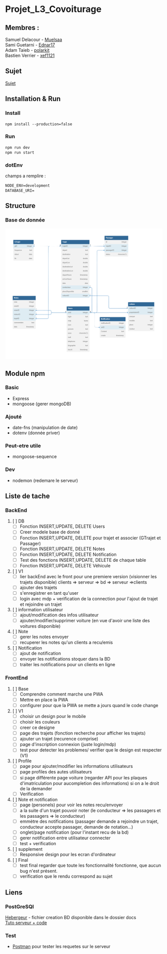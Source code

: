 # Projet_L3_Covoiturage
## Membres :
Samuel Delacour - [Muelsaa](https://github.com/MuelSaa)  
Sami Guetarni - [Ednar17](https://github.com/Ednar17)  
Adam Taieb - [polarkit](https://github.com/polarkit)  
Bastien Verrier - [xef1121](https://github.com/Xef1121)
## Sujet
[Sujet](https://github.com/MuelSaa/Projet_L3_Covoiturage/blob/main/Sujet.pdf)
## Installation & Run
### Install
```
npm install --production=false
```
### Run
```
npm run dev
npm run start
```

### dotEnv
champs a remplire :
```
NODE_ENV=development
DATABASE_URI=
```
## Structure
### Base de donnée
![Diagram Base de donée](/docs/diagramDB.png)
## Module npm
### Basic
- Express
- mongoose (gerer mongoDB)

### Ajouté 
- date-fns (manipulation de date)
- dotenv (donnée priver)
### Peut-etre utile
- mongoose-sequence
### Dev
- nodemon (redemare le serveur)
## Liste de tache
### BackEnd
1. [ ] DB
    - [ ] Fonction INSERT,UPDATE, DELETE Users
    - [ ] Creer modele base de donné
    - [ ] Fonction INSERT,UPDATE, DELETE pour trajet et associer (GTrajet et Passager)
    - [ ] Fonction INSERT,UPDATE, DELETE Notes
    - [ ] Fonction INSERT,UPDATE, DELETE Notification
    - [ ] Test des fonctions INSERT,UPDATE, DELETE de chaque table
    - [ ] Fonction INSERT,UPDATE, DELETE Véhicule
2. [ ] V1
    - [ ] lier backEnd avec le front pour une premiere version (visionner les trajets disponible) clients => serveur => bd => serveur =>clients
    - [ ] ajouter des trajets
    - [ ] s'enregistrer en tant qu'user
    - [ ] login avec mdp + verification de la connection pour l'ajout de trajet et rejoindre un trajet
3. [ ] information utilisateur
    - [ ] ajout/modification des infos utilisateur
    - [ ] ajouter/modifier/supprimer voiture (en vue d'avoir une liste des voitures disponible)
4. [ ] Note
    - [ ] gerer les notes envoyer
    - [ ] recuperer les notes qu'un clients a recu/emis
5. [ ] Notification
    - [ ] ajout de notification
    - [ ] envoyer les notifications stoquer dans la BD
    - [ ] traiter les notifications pour un clients en ligne
### FrontEnd
1. [ ] Base
    - [ ] Comprendre comment marche une PWA
    - [ ] Mettre en place la PWA
    - [ ] configurer pour que la PWA se mette a jours quand le code change
2. [ ] V1
    - [ ] choisir un design pour le mobile
    - [ ] choisir les couleurs
    - [ ] creer ce designe
    - [ ] page des trajets (fonction recherche pour afficher les trajets)
    - [ ] ajouter un trajet (recurence comprise)
    - [ ] page d'inscription connexion (juste login/mdp)
    - [ ] test pour detecter les problemes/ verifier que le design est respecter (V1)
3. [ ] Profile
    - [ ] page pour ajouter/modifier les informations utilisateurs
    - [ ] page profiles des autes utilisateurs
    - [ ] si page différente page voiture (regarder API pour les plaques d'imatriculation pour aucompletion des informations) si on a le droit de la demander
    - [ ] Verification
4. [ ] Note et notification
    - [ ] page (personels) pour voir les notes recu/envoyer
    - [ ] a la suite d'un trajet pouvoir noter (le conducteur => les passagers et les passagers => le conducteur)
    - [ ] emmètre des notifications (passager demande a rejoindre un trajet, conducteur accepte passager, demande de notation...)
    - [ ] onglet/page notification (pour l'instant recu de la bd)
    - [ ] gerer notification entre utilisateur connecter
    - [ ] test + verification
5. [ ] supplement
    - [ ] Responsive design pour les ecran d'ordinateur
6. [ ] Final
    - [ ] test final regarder que toute les fonctionnalité fonctionne, que aucun bug n'est présent.
    - [ ] verification que le rendu correspond au sujet
## Liens
### PostGreSQl
[Hebergeur](https://render.com/) - fichier creation BD disponible dans le dossier docs  
[Tuto serveur + code](https://youtu.be/CvCiNeLnZ00?t=3687)  
### Test
- [Postman](https://www.postman.com/) pour tester les requetes sur le serveur
